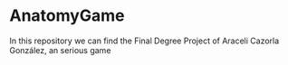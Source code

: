 # AnatomyGame
In this repository we can find the Final Degree Project of Araceli Cazorla González, an serious game
